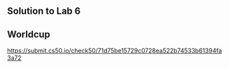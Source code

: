 ## Solution to Lab 6

## Worldcup
https://submit.cs50.io/check50/71d75be15729c0728ea522b74533b61394fa3a72
